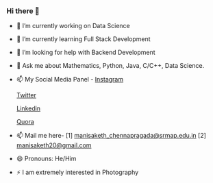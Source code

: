 ### Hi there 👋


- 🔭 I’m currently working on Data Science
- 🌱 I’m currently learning Full Stack Development
- 🤔 I’m looking for help with Backend Development
- 💬 Ask me about Mathematics, Python, Java, C/C++, Data Science.
- 📫 My Social Media Panel -
     <a href="https://www.instagram.com/__manisaketh__1/">Instagram</a>
      
     <a href="https://twitter.com/saketh_mani">Twitter</a>
      
     <a href="https://www.linkedin.com/in/mani-saketh-ab611a193/">Linkedin</a>
     
     <a href="https://www.quora.com/profile/Mani-Saketh-Sharma">Quora</a>
- 📫 Mail me here-
      [1] manisaketh_chennapragada@srmap.edu.in
      [2] manisaketh20@gmail.com
- 😄 Pronouns: He/Him
- ⚡ I am extremely interested in Photography

